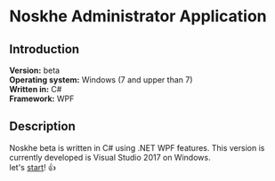 # Noskhe Administrator Application
## Introduction
**Version:** beta
<br />
**Operating system:** Windows (7 and upper than 7)
<br />
**Written in:** C#
<br />
**Framework:** WPF
<br />
## Description
Noskhe beta is written in C# using .NET WPF features. This version is currently developed is Visual Studio 2017 on Windows.
<br />
let's [start](https://github.com/MMovasaghi/noskhe-admin/tree/master/noskhe_Admin#introduction)! :+1:
